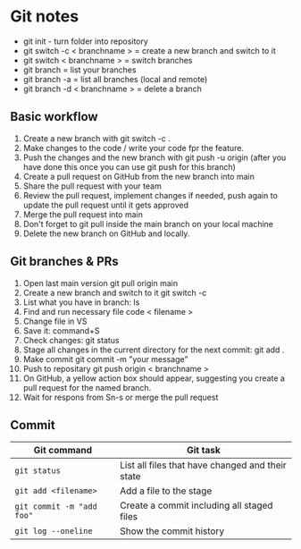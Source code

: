 # Git notes

- git init - turn folder into repository
- git switch -c < branchname > = create a new branch and switch to it
- git switch < branchname > = switch branches
- git branch = list your branches
- git branch -a = list all branches (local and remote)
- git branch -d < branchname > = delete a branch

## Basic workflow

1. Create a new branch with git switch -c <branchname>.
2. Make changes to the code / write your code fpr the feature.
3. Push the changes and the new branch with git push -u origin <branchname> (after you have done this once you can use git push for this branch)
4. Create a pull request on GitHub from the new branch into main
5. Share the pull request with your team
6. Review the pull request, implement changes if needed, push again to update the pull request until it gets approved
7. Merge the pull request into main
8. Don't forget to git pull inside the main branch on your local machine
9. Delete the new branch on GitHub and locally.

## Git branches & PRs

1. Open last main version git pull origin main
2. Create a new branch and switch to it git switch -c <branchname>
3. List what you have in branch: ls
4. Find and run necessary file code < filename >
5. Change file in VS
6. Save it: command+S
7. Check changes: git status
8. Stage all changes in the current directory for the next commit: git add .
9. Make commit git commit -m ”your message”
10. Push to repositary git push origin < branchname >
11. On GitHub, a yellow action box should appear, suggesting you create a pull request for the named branch.
12. Wait for respons from Sn-s or merge the pull request

## Commit

| Git command               | Git task                                         |
| ------------------------- | ------------------------------------------------ |
| `git status`              | List all files that have changed and their state |
| `git add <filename>`      | Add a file to the stage                          |
| `git commit -m "add foo"` | Create a commit including all staged files       |
| `git log --oneline`       | Show the commit history                          |
